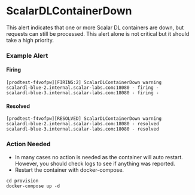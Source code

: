 # ScalarDLContainerDown

This alert indicates that one or more Scalar DL containers are down, but requests can still be processed. This alert alone is not critical but it should take a high priority.

### Example Alert

#### Firing

```
[prodtest-f4vofpw][FIRING:2] ScalarDLContainerDown warning
scalardl-blue-2.internal.scalar-labs.com:18080 - firing -
scalardl-blue-3.internal.scalar-labs.com:18080 - firing -
```

#### Resolved

```
[prodtest-f4vofpw][RESOLVED] ScalarDLContainerDown warning
scalardl-blue-2.internal.scalar-labs.com:18080 - resolved
scalardl-blue-3.internal.scalar-labs.com:18080 - resolved
```

### Action Needed

* In many cases no action is needed as the container will auto restart. However, you should check logs to see if anything was reported.
* Restart the container with docker-compose.

```console
cd provision
docker-compose up -d
```
